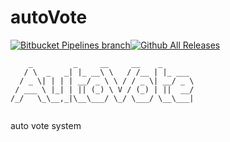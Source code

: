 # autoVote
[![Bitbucket Pipelines branch](https://img.shields.io/bitbucket/pipelines/atlassian/adf-builder-javascript/task/SECO-2168.svg)](https://github.com/GitHubNull/autoVote/blob/master/README.md)[![Github All Releases](https://img.shields.io/github/downloads/atom/atom/total.svg)](https://github.com/GitHubNull/autoVote)
  

```shell
    _         _     __     __    _       
   / \  _   _| |_ __\ \   / /__ | |_ ___ 
  / _ \| | | | __/ _ \ \ / / _ \| __/ _ \
 / ___ \ |_| | || (_) \ V / (_) | ||  __/
/_/   \_\__,_|\__\___/ \_/ \___/ \__\___|
                                         
```

  
auto vote system
